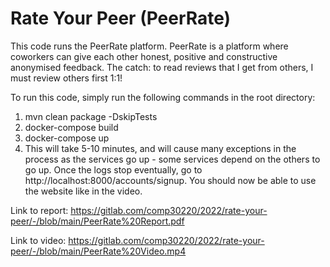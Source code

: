 # Rate Your Peer (PeerRate)

This code runs the PeerRate platform. PeerRate is a platform where coworkers can give each other
honest, positive and constructive anonymised feedback. The catch: to read reviews that I get from others,
I must review others first 1:1!

To run this code, simply run the following commands in the root directory:
1. mvn clean package -DskipTests
2. docker-compose build
3. docker-compose up
4. This will take 5-10 minutes, and will cause many exceptions in the process as the services
   go up - some services depend on the others to go up. Once the logs stop eventually, go to
   http://localhost:8000/accounts/signup. You should now be able to use the website like in 
   the video.

Link to report: https://gitlab.com/comp30220/2022/rate-your-peer/-/blob/main/PeerRate%20Report.pdf

Link to video: https://gitlab.com/comp30220/2022/rate-your-peer/-/blob/main/PeerRate%20Video.mp4